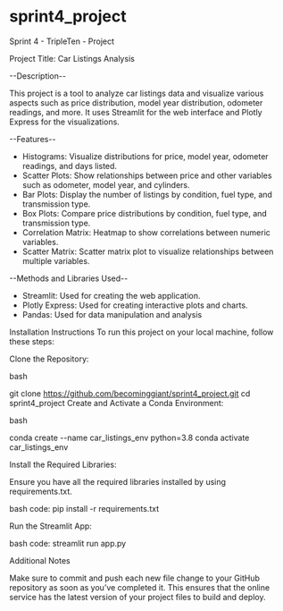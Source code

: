 # sprint4_project
Sprint 4 - TripleTen - Project




Project Title: Car Listings Analysis

--Description--

This project is a tool to analyze car listings data and visualize various aspects such as price distribution, model year distribution, odometer readings, and more. It uses Streamlit for the web interface and Plotly Express for the visualizations.

--Features--

- Histograms: Visualize distributions for price, model year, odometer readings, and days listed.
- Scatter Plots: Show relationships between price and other variables such as odometer, model year, and cylinders.
- Bar Plots: Display the number of listings by condition, fuel type, and transmission type.
- Box Plots: Compare price distributions by condition, fuel type, and transmission type.
- Correlation Matrix: Heatmap to show correlations between numeric variables.
- Scatter Matrix: Scatter matrix plot to visualize relationships between multiple variables.


--Methods and Libraries Used--

- Streamlit: Used for creating the web application.
- Plotly Express: Used for creating interactive plots and charts.
- Pandas: Used for data manipulation and analysis


Installation Instructions
To run this project on your local machine, follow these steps:

Clone the Repository:

bash

git clone https://github.com/becominggiant/sprint4_project.git
cd sprint4_project
Create and Activate a Conda Environment:

bash

conda create --name car_listings_env python=3.8
conda activate car_listings_env


Install the Required Libraries:

Ensure you have all the required libraries installed by using requirements.txt.

bash
code:
pip install -r requirements.txt

Run the Streamlit App:

bash
code:
streamlit run app.py

Additional Notes

Make sure to commit and push each new file change to your GitHub repository as soon as you’ve completed it. This ensures that the online service has the latest version of your project files to build and deploy.